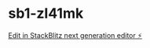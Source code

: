 # sb1-zl41mk

[Edit in StackBlitz next generation editor ⚡️](https://stackblitz.com/~/github.com/twchichi/sb1-zl41mk)